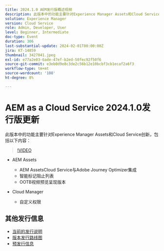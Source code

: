 ```yaml
---
title: 2024.1.0 AEM发行版概述视频
description: 此版本中的功能主要针对Experience Manager Assets和Cloud Service创新，包括以下内容 — AEM Assets - AEM AssetsCloud Service与Adobe Journey Optimizer集成、智能标记阻止列表、OOTB视频预览演绎版、Cloud Manager — 自定义权限
solution: Experience Manager
version: Cloud Service
role: Admin, Developer, User
level: Beginner, Intermediate
doc-type: Event
duration: 306
last-substantial-update: 2024-02-01T00:00:00Z
jira: KT-14859
thumbnail: 3427041.jpeg
exl-id: e77a2e03-6ade-47ef-b2ed-50fec92f50f6
source-git-commit: e3eb0d9e8c3de2c56b12e10bcbf3cb1ecaf2a6f3
workflow-type: tm+mt
source-wordcount: '108'
ht-degree: 8%

---
```


# AEM as a Cloud Service 2024.1.0发行版更新

此版本中的功能主要针对Experience Manager Assets和Cloud Service创新，包括以下内容：

>[!VIDEO](https://video.tv.adobe.com/v/3427041/?learn=on)

* AEM Assets
   * AEM AssetsCloud Service与Adobe Journey Optimizer集成
   * 智能标记阻止列表
   * OOTB视频预览呈现版本

* Cloud Manager
   * 自定义权限

<!--
Have questions about the release?  Discuss the release in [Experience League Communities](https://adobe.ly/3RPNYZF) -->

## 其他发行信息

* [当前的发行说明](https://experienceleague.adobe.com/docs/experience-manager-cloud-service/content/release-notes/home.html?lang=zh-Hans)
* [版本发行路线图](https://experienceleague.adobe.com/docs/experience-manager-release-information/aem-release-updates/update-releases-roadmap.html?lang=zh-Hans)
* [预发行信息](https://experienceleague.adobe.com/docs/experience-manager-cloud-service/content/release-notes/prerelease.html)
